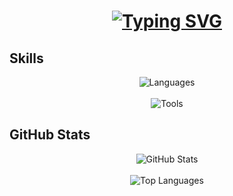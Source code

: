 <h1 align="center">
  <a href="https://git.io/typing-svg">
    <img src="https://readme-typing-svg.herokuapp.com?font=Roboto&weight=700&size=35&duration=3500&pause=200&color=FFFFFF&background=FF000000&center=true&vCenter=true&width=500&height=75&lines=Hi+There+!👋;I'm+L%C3%A9o+Leman" alt="Typing SVG" />
  </a>
</h1>

## Skills

<div align="center">
  <img src="https://skillicons.dev/icons?i=python,js,html,css,md" alt="Languages" />
  <br /><br />
  <img src="https://skillicons.dev/icons?i=vscode,github,git,raspberrypi" alt="Tools" />
</div>

## GitHub Stats

<div align="center">
  <img src="https://github-readme-stats.vercel.app/api?username=leoleman555&show_icons=true&theme=default&locale=en" alt="GitHub Stats" />
  <br /><br />
  <img src="https://github-readme-stats.vercel.app/api/top-langs?username=leoleman555&layout=compact&show_icons=true&theme=default" alt="Top Languages" />
</div>
